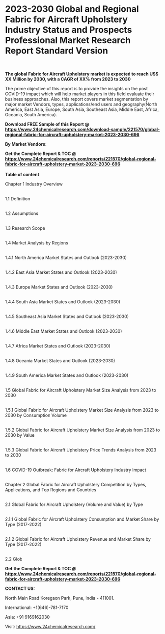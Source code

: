 <h1>2023-2030 Global and Regional Fabric for Aircraft Upholstery Industry Status and Prospects Professional Market Research Report Standard Version</h1><br/><p><strong>The global Fabric for Aircraft Upholstery market is expected to reach US$ XX Million by 2030, with a <strong>CAGR</strong> of XX% from 2023 to 2030</strong></p><p>The prime objective of this report is to provide the insights on the post COVID-19 impact which will help market players in this field evaluate their business approaches. Also, this report covers market segmentation by major market Vendors, types, applications/end users and geography(North America, East Asia, Europe, South Asia, Southeast Asia, Middle East, Africa, Oceania, South America).</p><div><b>Download FREE Sample of this Report @ <a href="https://www.24chemicalresearch.com/download-sample/221570/global-regional-fabric-for-aircraft-upholstery-market-2023-2030-696">https://www.24chemicalresearch.com/download-sample/221570/global-regional-fabric-for-aircraft-upholstery-market-2023-2030-696</a></b></div><p><strong><strong>By Market Vendors</strong>:</strong></p><div><b>Get the Complete Report & TOC @ <a href="https://www.24chemicalresearch.com/reports/221570/global-regional-fabric-for-aircraft-upholstery-market-2023-2030-696">https://www.24chemicalresearch.com/reports/221570/global-regional-fabric-for-aircraft-upholstery-market-2023-2030-696</a></b></div><br><b>Table of content</b><p>Chapter 1 Industry Overview<br />
 
 <br>1.1 Definition<br />
 
 <br>1.2 Assumptions<br />
 
 <br>1.3 Research Scope<br />
 
 <br>1.4 Market Analysis by Regions<br />
 
 <br>1.4.1 North America Market States and Outlook (2023-2030)<br />
 
 <br>1.4.2 East Asia Market States and Outlook (2023-2030)<br />
 
 <br>1.4.3 Europe Market States and Outlook (2023-2030)<br />
 
 <br>1.4.4 South Asia Market States and Outlook (2023-2030)<br />
 
 <br>1.4.5 Southeast Asia Market States and Outlook (2023-2030)<br />
 
 <br>1.4.6 Middle East Market States and Outlook (2023-2030)<br />
 
 <br>1.4.7 Africa Market States and Outlook (2023-2030)<br />
 
 <br>1.4.8 Oceania Market States and Outlook (2023-2030)<br />
 
 <br>1.4.9 South America Market States and Outlook (2023-2030)<br />
 
 <br>1.5 Global Fabric for Aircraft Upholstery Market Size Analysis from 2023 to 2030<br />
 
 <br>1.5.1 Global Fabric for Aircraft Upholstery Market Size Analysis from 2023 to 2030 by Consumption Volume<br />
 
 <br>1.5.2 Global Fabric for Aircraft Upholstery Market Size Analysis from 2023 to 2030 by Value<br />
 
 <br>1.5.3 Global Fabric for Aircraft Upholstery Price Trends Analysis from 2023 to 2030<br />
 
 <br>1.6 COVID-19 Outbreak: Fabric for Aircraft Upholstery Industry Impact<br />
 
 <br>Chapter 2 Global Fabric for Aircraft Upholstery Competition by Types, Applications, and Top Regions and Countries<br />
 
 <br>2.1 Global Fabric for Aircraft Upholstery (Volume and Value) by Type<br />
 
 <br>2.1.1 Global Fabric for Aircraft Upholstery Consumption and Market Share by Type (2017-2022)<br />
 
 <br>2.1.2 Global Fabric for Aircraft Upholstery Revenue and Market Share by Type (2017-2022)<br />
 
 <br>2.2 Glob<br><div><b>Get the Complete Report & TOC @ <a href="https://www.24chemicalresearch.com/reports/221570/global-regional-fabric-for-aircraft-upholstery-market-2023-2030-696">https://www.24chemicalresearch.com/reports/221570/global-regional-fabric-for-aircraft-upholstery-market-2023-2030-696</a></b></div></p>
 
 <b>CONTACT US:</b><br>
 
 North Main Road Koregaon Park, Pune, India - 411001.<br/>
 
 International: +1(646)-781-7170<br/>
 
 Asia: +91 9169162030<br/>
 
 Visit: <a href="https://www.24chemicalresearch.com/">https://www.24chemicalresearch.com/</a>
 
 <br>